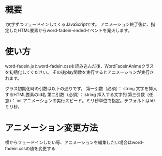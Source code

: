 # 概要
1文字ずつフェードインしてくるJavaScriptです。
アニメーション終了後に、指定したHTML要素からword-fadein-endedイベントを発火します。

# 使い方
word-fadein.jsとword-fadein.cssを読み込んだ後、WordFadeinAnimeクラスを初期化してください。
その後play関数を実行するとアニメーションが実行されます。

クラス初期化時の引数は以下の通りです。
第一引数（必須）： string 文字を挿入するHTML要素のid名
第二引数（必須）： string 挿入する文字列
第三引数（任意）： int    アニメーションの実行スピード。ミリ秒単位で指定。デフォルトは50ミリ秒。

# アニメーション変更方法
横からフェードインしたい等、アニメーションを編集したい場合はword-fadein.cssの値を変更する
